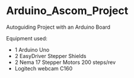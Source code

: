 # Arduino_Ascom_Project
Autoguiding Project with an Arduino Board 

Equipment used:
- 1 Arduino Uno
- 2 EasyDriver Stepper Shields
- 2 Nema 17 Stepper Motors 200 steps/rev
- Logitech webcam C160
